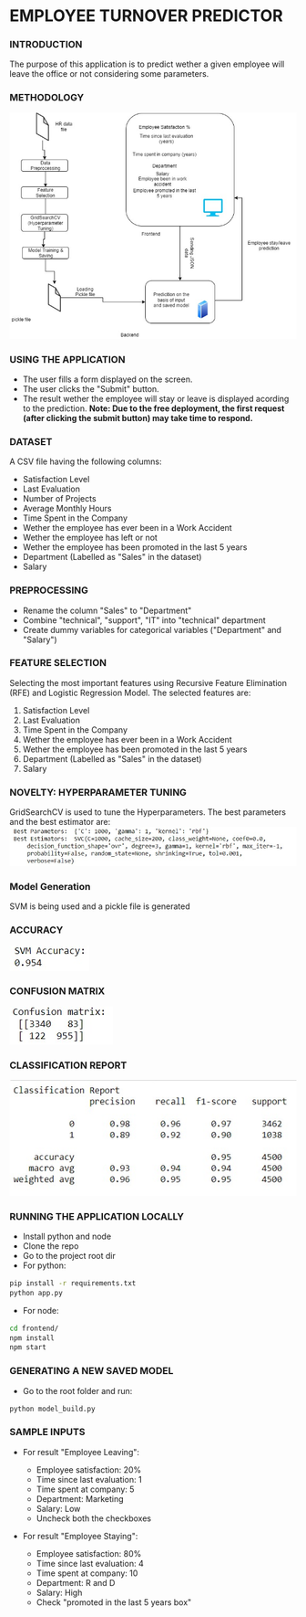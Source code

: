 # EMPLOYEE TURNOVER PREDICTOR

### INTRODUCTION
The purpose of this application is to predict wether a given employee will leave the office or not considering some parameters.

### METHODOLOGY
![Methodology](https://github.com/parthsujalshah/Employee-Turnover/blob/main/images/methodology.jpg)

### USING THE APPLICATION
- The user fills a form displayed on the screen.
- The user clicks the "Submit" button.
- The result wether the employee will stay or leave is displayed acording to the prediction.
**Note: Due to the free deployment, the first request (after clicking the submit button) may take time to respond.**

### DATASET
A CSV file having the following columns:
- Satisfaction Level
- Last Evaluation
- Number of Projects
- Average Monthly Hours
- Time Spent in the Company
- Wether the employee has ever been in a Work Accident
- Wether the employee has left or not
- Wether the employee has been promoted in the last 5 years
- Department (Labelled as "Sales" in the dataset)
- Salary

### PREPROCESSING
- Rename the column "Sales" to "Department"
- Combine "technical", "support", "IT" into "technical" department
- Create dummy variables for categorical variables ("Department" and "Salary")

### FEATURE SELECTION
Selecting the most important features using Recursive Feature Elimination (RFE) and Logistic Regression Model. The selected features are:
1. Satisfaction Level
2. Last Evaluation
3. Time Spent in the Company
4. Wether the employee has ever been in a Work Accident
5. Wether the employee has been promoted in the last 5 years
6. Department (Labelled as "Sales" in the dataset)
7. Salary

### NOVELTY: HYPERPARAMETER TUNING
GridSearchCV is used to tune the Hyperparameters. The best parameters and the best estimator are:
![Best parameters & estimators](https://github.com/parthsujalshah/Employee-Turnover/blob/main/images/best_p_e.jpeg)

### Model Generation
SVM is being used and a pickle file is generated

### ACCURACY
![Accuracy](https://github.com/parthsujalshah/Employee-Turnover/blob/main/images/accuracy.jpeg)

### CONFUSION MATRIX
![Confusion Matrix](https://github.com/parthsujalshah/Employee-Turnover/blob/main/images/confusion_matrix.jpeg)

### CLASSIFICATION REPORT
![Classification Report](https://github.com/parthsujalshah/Employee-Turnover/blob/main/images/classification_report.jpeg)

### RUNNING THE APPLICATION LOCALLY
- Install python and node
- Clone the repo
- Go to the project root dir
- For python:
```bash
pip install -r requirements.txt
python app.py
```
- For node:
```bash
cd frontend/
npm install
npm start
```
### GENERATING A NEW SAVED MODEL
- Go to the root folder and run:
```bash
python model_build.py
```

### SAMPLE INPUTS
- For result "Employee Leaving":
    - Employee satisfaction: 20%
    - Time since last evaluation: 1
    - Time spent at company: 5
    - Department: Marketing
    - Salary: Low
    - Uncheck both the checkboxes


- For result "Employee Staying":
    - Employee satisfaction: 80%
    - Time since last evaluation: 4
    - Time spent at company: 10
    - Department: R and D
    - Salary: High
    - Check "promoted in the last 5 years box"